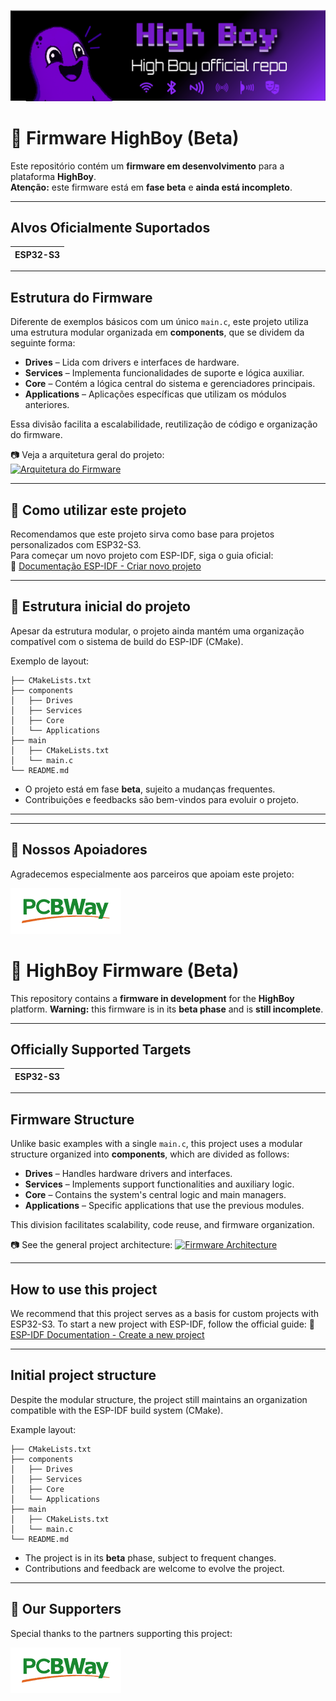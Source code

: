 <p align="center">
  <img src="pics/Highboy_repo.png" alt="HighBoy Banner" width="1000"/>
</p>



# 📡 Firmware HighBoy (Beta)

Este repositório contém um **firmware em desenvolvimento** para a plataforma **HighBoy**.  
**Atenção:** este firmware está em **fase beta** e **ainda está incompleto**.

---

## Alvos Oficialmente Suportados 
| ESP32-S3 |
| -------- |

---

## Estrutura do Firmware 

Diferente de exemplos básicos com um único `main.c`, este projeto utiliza uma estrutura modular organizada em **components**, que se dividem da seguinte forma:

- **Drives** – Lida com drivers e interfaces de hardware.  
- **Services** – Implementa funcionalidades de suporte e lógica auxiliar.  
- **Core** – Contém a lógica central do sistema e gerenciadores principais.  
- **Applications** – Aplicações específicas que utilizam os módulos anteriores.

Essa divisão facilita a escalabilidade, reutilização de código e organização do firmware.

📷 Veja a arquitetura geral do projeto:  
[![Arquitetura do Firmware](pics/arquitetura.png)](pics/arquitetura.png)

---

## 🚀 Como utilizar este projeto

Recomendamos que este projeto sirva como base para projetos personalizados com ESP32-S3.  
Para começar um novo projeto com ESP-IDF, siga o guia oficial:  
🔗 [Documentação ESP-IDF - Criar novo projeto](https://docs.espressif.com/projects/esp-idf/en/latest/api-guides/build-system.html#start-a-new-project)

---

## 📁 Estrutura inicial do projeto

Apesar da estrutura modular, o projeto ainda mantém uma organização compatível com o sistema de build do ESP-IDF (CMake).

Exemplo de layout:
```
├── CMakeLists.txt
├── components
│   ├── Drives
│   ├── Services
│   ├── Core
│   └── Applications
├── main
│   ├── CMakeLists.txt
│   └── main.c
└── README.md
```

- O projeto está em fase **beta**, sujeito a mudanças frequentes.
- Contribuições e feedbacks são bem-vindos para evoluir o projeto.

---

---

## 🤝 Nossos Apoiadores

Agradecemos especialmente aos parceiros que apoiam este projeto:

[![PCBWay](pics/PCBway.png)](https://www.pcbway.com)


# 📡 HighBoy Firmware (Beta)

This repository contains a **firmware in development** for the **HighBoy** platform.
**Warning:** this firmware is in its **beta phase** and is **still incomplete**.

---

## Officially Supported Targets

| ESP32-S3 |
| -------- |

---

## Firmware Structure

Unlike basic examples with a single `main.c`, this project uses a modular structure organized into **components**, which are divided as follows:

- **Drives** – Handles hardware drivers and interfaces.
- **Services** – Implements support functionalities and auxiliary logic.
- **Core** – Contains the system's central logic and main managers.
- **Applications** – Specific applications that use the previous modules.

This division facilitates scalability, code reuse, and firmware organization.

📷 See the general project architecture:
[![Firmware Architecture](pics/arquitetura.png)](pics/arquitetura.png)

---

##  How to use this project

We recommend that this project serves as a basis for custom projects with ESP32-S3.
To start a new project with ESP-IDF, follow the official guide:
🔗 [ESP-IDF Documentation - Create a new project](https://docs.espressif.com/projects/esp-idf/en/latest/api-guides/build-system.html#start-a-new-project)

---

## Initial project structure

Despite the modular structure, the project still maintains an organization compatible with the ESP-IDF build system (CMake).

Example layout:
```
├── CMakeLists.txt
├── components
│   ├── Drives
│   ├── Services
│   ├── Core
│   └── Applications
├── main
│   ├── CMakeLists.txt
│   └── main.c
└── README.md
```

- The project is in its **beta** phase, subject to frequent changes.
- Contributions and feedback are welcome to evolve the project.

---

## 🤝 Our Supporters

Special thanks to the partners supporting this project:

[![PCBWay](pics/PCBway.png)](https://www.pcbway.com)